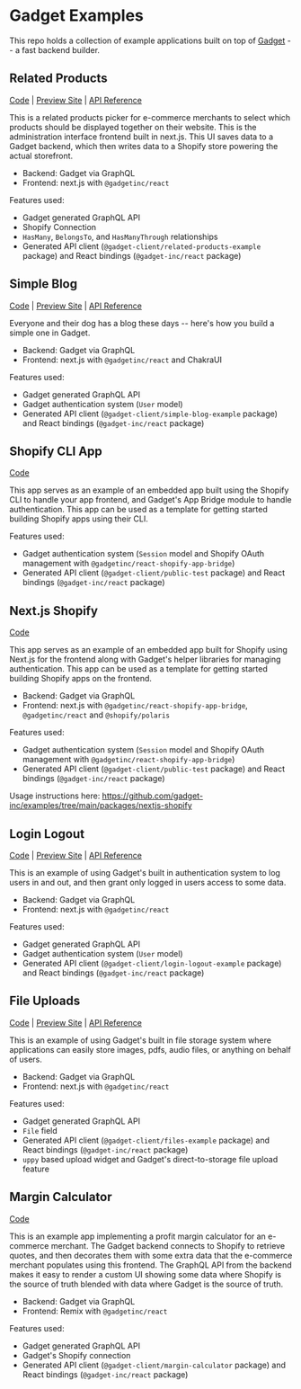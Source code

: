 # Gadget Examples

This repo holds a collection of example applications built on top of [Gadget](https://gadget.dev) -- a fast backend builder.

## Related Products

[Code](https://github.com/gadget-inc/examples/tree/main/packages/related-products) | [Preview Site](https://gadget-related-products.vercel.app/) | [API Reference](https://docs.gadget.dev/api/related-products-example)

This is a related products picker for e-commerce merchants to select which products should be displayed together on their website.
This is the administration interface frontend built in next.js. This UI saves data to a Gadget backend, which then writes data to a Shopify store powering the actual storefront.

- Backend: Gadget via GraphQL
- Frontend: next.js with `@gadgetinc/react`

Features used:

- Gadget generated GraphQL API
- Shopify Connection
- `HasMany`, `BelongsTo`, and `HasManyThrough` relationships
- Generated API client (`@gadget-client/related-products-example` package) and React bindings (`@gadget-inc/react` package)

## Simple Blog

[Code](https://github.com/gadget-inc/examples/tree/main/packages/simple-blog) | [Preview Site](https://gadget-blog-example.vercel.app/) | [API Reference](https://docs.gadget.dev/api/simple-blog-example)

Everyone and their dog has a blog these days -- here's how you build a simple one in Gadget.

- Backend: Gadget via GraphQL
- Frontend: next.js with `@gadgetinc/react` and ChakraUI

Features used:

- Gadget generated GraphQL API
- Gadget authentication system (`User` model)
- Generated API client (`@gadget-client/simple-blog-example` package) and React bindings (`@gadget-inc/react` package)

## Shopify CLI App

[Code](https://github.com/gadget-inc/examples/tree/main/packages/shopify-cli-embedded)

This app serves as an example of an embedded app built using the Shopify CLI to handle your app frontend, and Gadget's App Bridge module to handle authentication. This app can be used as a template for getting started building Shopify apps using their CLI.

Features used:

- Gadget authentication system (`Session` model and Shopify OAuth management with `@gadgetinc/react-shopify-app-bridge`)
- Generated API client (`@gadget-client/public-test` package) and React bindings (`@gadget-inc/react` package)

## Next.js Shopify

[Code](https://github.com/gadget-inc/examples/tree/main/packages/nextjs-shopify)

This app serves as an example of an embedded app built for Shopify using Next.js for the frontend along with Gadget's helper libraries for managing authentication. This app can be used as a template for getting started building Shopify apps on the frontend.

- Backend: Gadget via GraphQL
- Frontend: next.js with `@gadgetinc/react-shopify-app-bridge`, `@gadgetinc/react` and `@shopify/polaris`

Features used:

- Gadget authentication system (`Session` model and Shopify OAuth management with `@gadgetinc/react-shopify-app-bridge`)
- Generated API client (`@gadget-client/public-test` package) and React bindings (`@gadget-inc/react` package)

Usage instructions here: https://github.com/gadget-inc/examples/tree/main/packages/nextjs-shopify

## Login Logout

[Code](https://github.com/gadget-inc/examples/tree/main/packages/login-logout) | [Preview Site](https://gadget-login-logout.vercel.app/) | [API Reference](https://docs.gadget.dev/api/login-logout-example)

This is an example of using Gadget's built in authentication system to log users in and out, and then grant only logged in users access to some data.

- Backend: Gadget via GraphQL
- Frontend: next.js with `@gadgetinc/react`

Features used:

- Gadget generated GraphQL API
- Gadget authentication system (`User` model)
- Generated API client (`@gadget-client/login-logout-example` package) and React bindings (`@gadget-inc/react` package)

## File Uploads

[Code](https://github.com/gadget-inc/examples/tree/main/packages/file-uploads) | [Preview Site](https://gadget-file-uploads-example.vercel.app/) | [API Reference](https://docs.gadget.dev/api/files-example)

This is an example of using Gadget's built in file storage system where applications can easily store images, pdfs, audio files, or anything on behalf of users.

- Backend: Gadget via GraphQL
- Frontend: next.js with `@gadgetinc/react`

Features used:

- Gadget generated GraphQL API
- `File` field
- Generated API client (`@gadget-client/files-example` package) and React bindings (`@gadget-inc/react` package)
- `uppy` based upload widget and Gadget's direct-to-storage file upload feature

## Margin Calculator

[Code](https://github.com/gadget-inc/examples/tree/main/packages/margin-calculator)

This is an example app implementing a profit margin calculator for an e-commerce merchant. The Gadget backend connects to Shopify to retrieve quotes, and then decorates them with some extra data that the e-commerce merchant populates using this frontend. The GraphQL API from the backend makes it easy to render a custom UI showing some data where Shopify is the source of truth blended with data where Gadget is the source of truth.

- Backend: Gadget via GraphQL
- Frontend: Remix with `@gadgetinc/react`

Features used:

- Gadget generated GraphQL API
- Gadget's Shopify connection
- Generated API client (`@gadget-client/margin-calculator` package) and React bindings (`@gadget-inc/react` package)
